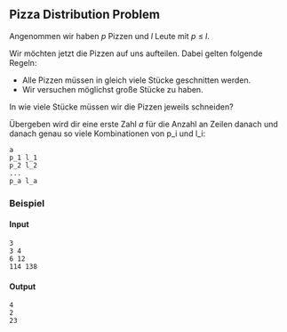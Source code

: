 ## Pizza Distribution Problem

Angenommen wir haben *p* Pizzen und *l* Leute mit *p* &leq; *l*.

Wir möchten jetzt die Pizzen auf uns aufteilen. Dabei gelten folgende Regeln:

- Alle Pizzen müssen in gleich viele Stücke geschnitten werden.
- Wir versuchen möglichst große Stücke zu haben.

In wie viele Stücke müssen wir die Pizzen jeweils schneiden?

Übergeben wird dir eine erste Zahl *a* für die Anzahl an Zeilen danach und danach genau
so viele Kombinationen von p_i und l_i:

```
a
p_1 l_1
p_2 l_2 
...
p_a l_a
```




### Beispiel
#### Input
```
3
3 4
6 12
114 138
```

#### Output
```
4
2
23
```



